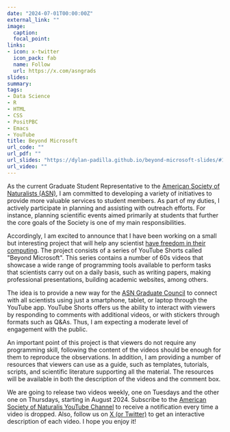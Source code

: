 ```yaml
---
date: "2024-07-01T00:00:00Z"
external_link: ""
image:
  caption: 
  focal_point: 
links:
- icon: x-twitter
  icon_pack: fab
  name: Follow
  url: https://x.com/asngrads
slides:
summary: 
tags:
- Data Science
- R
- HTML
- CSS
- PositPBC
- Emacs
- YouTube
title: Beyond Microsoft
url_code: ""
url_pdf: ""
url_slides: "https://dylan-padilla.github.io/beyond-microsoft-slides/#1"
url_video: ""
---
```


As the current Graduate Student Representative to the [American Society of Naturalists (ASN)](https://www.amnat.org/home.html), I am committed to developing a variety of initiatives to provide more valuable services to student members. As part of my duties, I actively participate in planning and assisting with outreach efforts. For instance, planning scientific events aimed primarily at students that further the core goals of the Society is one of my main responsibilities.

Accordingly, I am excited to announce that I have been working on a small but interesting project that will help any scientist <u>have freedom in their computing</u>. The project consists of a series of YouTube Shorts called "Beyond Microsoft". This series contains a number of 60s videos that showcase a wide range of programming tools available to perform tasks that scientists carry out on a daily basis, such as writing papers, making professional presentations, building academic websites, among others.

The idea is to provide a new way for the [ASN Graduate Council](https://asngrads.com/) to connect with all scientists using just a smartphone, tablet, or laptop through the YouTube app. YouTube Shorts offers us the ability to interact with viewers by responding to comments with additional videos, or with stickers through formats such as Q&As. Thus, I am expecting a moderate level of engagement with the public.

An important point of this project is that viewers do not require any programming skill, following the content of the videos should be enough for them to reproduce the observations. In addition, I am providing a number of resources that viewers can use as a guide, such as templates, tutorials, scripts, and scientific literature supporting all the material. The resources will be available in both the description of the videos and the comment box.

We are going to release two videos weekly, one on Tuesdays and the other one on Thursdays, starting in August 2024. Subscribe to the [American Society of Naturalis YouTube Channel](https://www.youtube.com/@asnamnat9152) to receive a notification every time a video is dropped. Also, follow us on [X (or Twitter)](https://x.com/asngrads/) to get an interactive description of each video. I hope you enjoy it!
